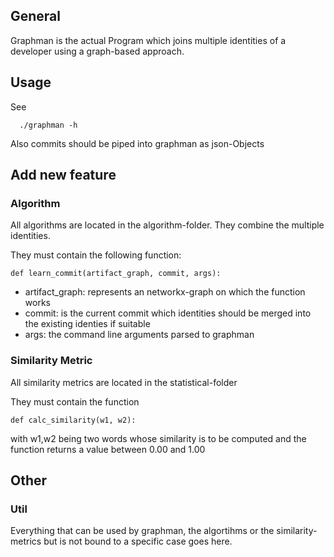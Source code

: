 ## General

Graphman is the actual Program which joins multiple identities of a developer using a graph-based approach.

## Usage

See

      ./graphman -h

Also commits should be piped into graphman as json-Objects


## Add new feature

### Algorithm

All algorithms are located in the algorithm-folder.
They combine the multiple identities.

They must contain the following function:

    def learn_commit(artifact_graph, commit, args):

* artifact_graph: represents an networkx-graph on which the function works
* commit: is the current commit which identities should be merged into the existing identies if suitable
* args: the command line arguments parsed to graphman

### Similarity Metric

All similarity metrics are located in the statistical-folder

They must contain the function

    def calc_similarity(w1, w2):

with w1,w2 being two words whose similarity is to be computed and the function returns a value between 0.00 and 1.00

## Other

### Util

Everything that can be used by graphman, the algortihms or the similarity-metrics but is not bound to a specific case goes here.